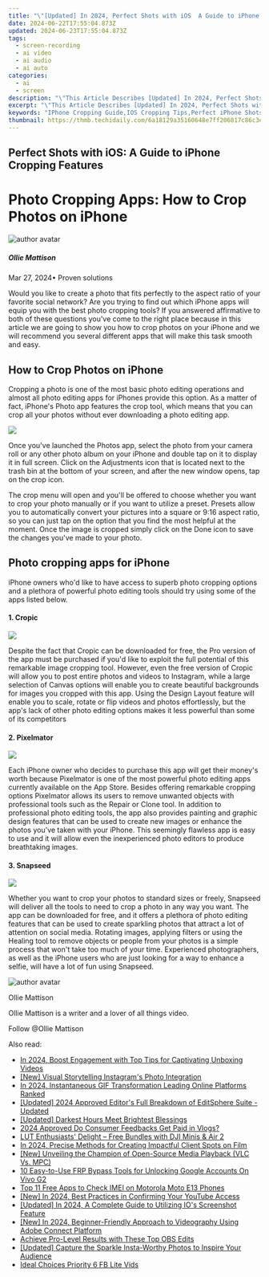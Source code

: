 ```yaml
---
title: "\"[Updated] In 2024, Perfect Shots with iOS  A Guide to iPhone Cropping Features\""
date: 2024-06-22T17:55:04.873Z
updated: 2024-06-23T17:55:04.873Z
tags: 
  - screen-recording
  - ai video
  - ai audio
  - ai auto
categories: 
  - ai
  - screen
description: "\"This Article Describes [Updated] In 2024, Perfect Shots with iOS: A Guide to iPhone Cropping Features\""
excerpt: "\"This Article Describes [Updated] In 2024, Perfect Shots with iOS: A Guide to iPhone Cropping Features\""
keywords: "IPhone Cropping Guide,IOS Cropping Tips,Perfect iPhone Shots,IPhone Photography Editing,Best Crop iOS App,Efficient iPhoneshooting,IPhone Photo Enhancement"
thumbnail: https://thmb.techidaily.com/6a18129a35160648e7ff206817c86c3e7a35764f1e5155e4ea51973b0ba8c3ca.jpg
---
```


## Perfect Shots with iOS: A Guide to iPhone Cropping Features

# Photo Cropping Apps: How to Crop Photos on iPhone

![author avatar](https://images.wondershare.com/filmora/article-images/ollie-mattison.jpg)

##### Ollie Mattison

 Mar 27, 2024• Proven solutions

 Would you like to create a photo that fits perfectly to the aspect ratio of your favorite social network? Are you trying to find out which iPhone apps will equip you with the best photo cropping tools? If you answered affirmative to both of these questions you've come to the right place because in this article we are going to show you how to crop photos on your iPhone and we will recommend you several different apps that will make this task smooth and easy.

## How to Crop Photos on iPhone

 Cropping a photo is one of the most basic photo editing operations and almost all photo editing apps for iPhones provide this option. As a matter of fact, iPhone's Photo app features the crop tool, which means that you can crop all your photos without ever downloading a photo editing app.

![](https://images.wondershare.com/filmora/article-images/crop-photo-on-iphone.gif)

 Once you've launched the Photos app, select the photo from your camera roll or any other photo album on your iPhone and double tap on it to display it in full screen. Click on the Adjustments icon that is located next to the trash bin at the bottom of your screen, and after the new window opens, tap on the crop icon.

 The crop menu will open and you'll be offered to choose whether you want to crop your photo manually or if you want to utilize a preset. Presets allow you to automatically convert your pictures into a square or 9:16 aspect ratio, so you can just tap on the option that you find the most helpful at the moment. Once the image is cropped simply click on the Done icon to save the changes you've made to your photo.

## Photo cropping apps for iPhone

 iPhone owners who'd like to have access to superb photo cropping options and a plethora of powerful photo editing tools should try using some of the apps listed below.

#### 1\. Cropic

![](https://images.wondershare.com/filmora/article-images/cropic.jpg)

 Despite the fact that Cropic can be downloaded for free, the Pro version of the app must be purchased if you'd like to exploit the full potential of this remarkable image cropping tool. However, even the free version of Cropic will allow you to post entire photos and videos to Instagram, while a large selection of Canvas options will enable you to create beautiful backgrounds for images you cropped with this app. Using the Design Layout feature will enable you to scale, rotate or flip videos and photos effortlessly, but the app's lack of other photo editing options makes it less powerful than some of its competitors

#### 2\. Pixelmator

![](https://images.wondershare.com/filmora/article-images/pixelmator-app.jpg)

 Each iPhone owner who decides to purchase this app will get their money's worth because Pixelmator is one of the most powerful photo editing apps currently available on the App Store. Besides offering remarkable cropping options Pixelmator allows its users to remove unwanted objects with professional tools such as the Repair or Clone tool. In addition to professional photo editing tools, the app also provides painting and graphic design features that can be used to create new images or enhance the photos you've taken with your iPhone. This seemingly flawless app is easy to use and it will allow even the inexperienced photo editors to produce breathtaking images.

#### 3\. Snapseed

![](https://images.wondershare.com/filmora/article-images/snapseed.jpg)

 Whether you want to crop your photos to standard sizes or freely, Snapseed will deliver all the tools to need to crop a photo in any way you want. The app can be downloaded for free, and it offers a plethora of photo editing features that can be used to create sparkling photos that attract a lot of attention on social media. Rotating images, applying filters or using the Healing tool to remove objects or people from your photos is a simple process that won't take too much of your time. Experienced photographers, as well as the iPhone users who are just looking for a way to enhance a selfie, will have a lot of fun using Snapseed.

![author avatar](https://images.wondershare.com/filmora/article-images/ollie-mattison.jpg)

Ollie Mattison

Ollie Mattison is a writer and a lover of all things video.

Follow @Ollie Mattison


<ins class="adsbygoogle"
     style="display:block"
     data-ad-format="autorelaxed"
     data-ad-client="ca-pub-7571918770474297"
     data-ad-slot="1223367746"></ins>



<ins class="adsbygoogle"
     style="display:block"
     data-ad-client="ca-pub-7571918770474297"
     data-ad-slot="8358498916"
     data-ad-format="auto"
     data-full-width-responsive="true"></ins>


<span class="atpl-alsoreadstyle">Also read:</span>
<div><ul>
<li><a href="https://fox-http.techidaily.com/in-2024-boost-engagement-with-top-tips-for-captivating-unboxing-videos/"><u>In 2024, Boost Engagement with Top Tips for Captivating Unboxing Videos</u></a></li>
<li><a href="https://fox-http.techidaily.com/new-visual-storytelling-instagrams-photo-integration/"><u>[New] Visual Storytelling  Instagram's Photo Integration</u></a></li>
<li><a href="https://fox-http.techidaily.com/in-2024-instantaneous-gif-transformation-leading-online-platforms-ranked/"><u>In 2024, Instantaneous GIF Transformation  Leading Online Platforms Ranked</u></a></li>
<li><a href="https://fox-http.techidaily.com/updated-2024-approved-editors-full-breakdown-of-editsphere-suite-updated/"><u>[Updated] 2024 Approved  Editor's Full Breakdown of EditSphere Suite - Updated</u></a></li>
<li><a href="https://fox-http.techidaily.com/updated-darkest-hours-meet-brightest-blessings/"><u>[Updated] Darkest Hours Meet Brightest Blessings</u></a></li>
<li><a href="https://fox-http.techidaily.com/2024-approved-do-consumer-feedbacks-get-paid-in-vlogs/"><u>2024 Approved  Do Consumer Feedbacks Get Paid in Vlogs?</u></a></li>
<li><a href="https://fox-http.techidaily.com/lut-enthusiasts-delight-free-bundles-with-dji-minis-and-air-2/"><u>LUT Enthusiasts' Delight – Free Bundles with DJI Minis & Air 2</u></a></li>
<li><a href="https://fox-http.techidaily.com/in-2024-precise-methods-for-creating-impactful-client-spots-on-film/"><u>In 2024, Precise Methods for Creating Impactful Client Spots on Film</u></a></li>
<li><a href="https://some-approaches.techidaily.com/new-unveiling-the-champion-of-open-source-media-playback-vlc-vs-mpc/"><u>[New] Unveiling the Champion of Open-Source Media Playback (VLC Vs. MPC)</u></a></li>
<li><a href="https://unlock-android.techidaily.com/10-easy-to-use-frp-bypass-tools-for-unlocking-google-accounts-on-vivo-g2-by-drfone-android/"><u>10 Easy-to-Use FRP Bypass Tools for Unlocking Google Accounts On Vivo G2</u></a></li>
<li><a href="https://sim-unlock.techidaily.com/top-11-free-apps-to-check-imei-on-motorola-moto-e13-phones-by-drfone-android/"><u>Top 11 Free Apps to Check IMEI on Motorola Moto E13 Phones</u></a></li>
<li><a href="https://facebook-video-share.techidaily.com/new-in-2024-best-practices-in-confirming-your-youtube-access/"><u>[New] In 2024, Best Practices in Confirming Your YouTube Access</u></a></li>
<li><a href="https://digital-screen-recording.techidaily.com/updated-in-2024-a-complete-guide-to-utilizing-ios-screenshot-feature/"><u>[Updated] In 2024, A Complete Guide to Utilizing IO's Screenshot Feature</u></a></li>
<li><a href="https://on-screen-recording.techidaily.com/new-in-2024-beginner-friendly-approach-to-videography-using-adobe-connect-platform/"><u>[New] In 2024, Beginner-Friendly Approach to Videography Using Adobe Connect Platform</u></a></li>
<li><a href="https://video-screen-grab.techidaily.com/achieve-pro-level-results-with-these-top-obs-edits/"><u>Achieve Pro-Level Results with These Top OBS Edits</u></a></li>
<li><a href="https://instagram-clips.techidaily.com/updated-capture-the-sparkle-insta-worthy-photos-to-inspire-your-audience/"><u>[Updated] Capture the Sparkle  Insta-Worthy Photos to Inspire Your Audience</u></a></li>
<li><a href="https://facebook-video-files.techidaily.com/ideal-choices-priority-6-fb-lite-vids/"><u>Ideal Choices  Priority 6 FB Lite Vids</u></a></li>
</ul></div>
